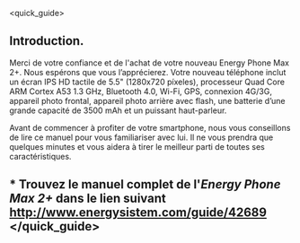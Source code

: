 <quick_guide>

## Introduction.
Merci de votre confiance et de l'achat de votre nouveau Energy Phone Max 2+. Nous espérons que vous l’apprécierez.
Votre nouveau téléphone inclut un écran IPS HD tactile de 5.5" (1280x720 píxeles), processeur Quad Core ARM Cortex A53 1.3 GHz, Bluetooth 4.0, Wi-Fi, GPS, connexion 4G/3G, appareil photo frontal, appareil photo arrière avec flash, une batterie d’une grande capacité de 3500 mAh et un puissant haut-parleur.

Avant de commencer à profiter de votre smartphone, nous vous conseillons de lire ce manuel pour vous familiariser avec lui. Il ne vous prendra que quelques minutes et vous aidera à tirer le meilleur parti de toutes ses caractéristiques.

## <unique> * Trouvez le manuel complet de l'*Energy Phone Max 2+* dans le lien suivant  http://www.energysistem.com/guide/42689 </unique> </quick_guide>
